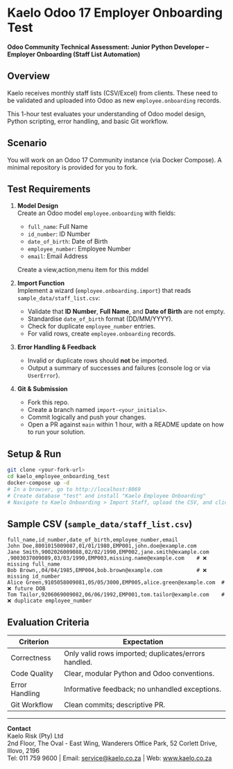 # Kaelo Odoo 17 Employer Onboarding Test

**Odoo Community Technical Assessment: Junior Python Developer – Employer Onboarding (Staff List Automation)**

## Overview

Kaelo receives monthly staff lists (CSV/Excel) from clients. These need to be validated and uploaded into Odoo as new `employee.onboarding` records.

This 1-hour test evaluates your understanding of Odoo model design, Python scripting, error handling, and basic Git workflow.

## Scenario

You will work on an Odoo 17 Community instance (via Docker Compose). A minimal repository is provided for you to fork.

## Test Requirements

1. **Model Design**  
   Create an Odoo model `employee.onboarding` with fields:
   - `full_name`: Full Name
   - `id_number`: ID Number
   - `date_of_birth`: Date of Birth
   - `employee_number`: Employee Number
   - `email`: Email Address
 
   Create a view,action,menu item for this mddel

2. **Import Function**  
   Implement a wizard (`employee.onboarding.import`) that reads `sample_data/staff_list.csv`:
   - Validate that **ID Number**, **Full Name**, and **Date of Birth** are not empty.
   - Standardise `date_of_birth` format (DD/MM/YYYY).
   - Check for duplicate `employee_number` entries.
   - For valid rows, create `employee.onboarding` records.

3. **Error Handling & Feedback**  
   - Invalid or duplicate rows should **not** be imported.
   - Output a summary of successes and failures (console log or via `UserError`).

4. **Git & Submission**  
   - Fork this repo.
   - Create a branch named `import-<your_initials>`.
   - Commit logically and push your changes.
   - Open a PR against `main` within 1 hour, with a README update on how to run your solution.

## Setup & Run

```bash
git clone <your-fork-url>
cd kaelo_employee_onboarding_test
docker-compose up -d
# In a browser, go to http://localhost:8069
# Create database "test" and install "Kaelo Employee Onboarding"
# Navigate to Kaelo Onboarding > Import Staff, upload the CSV, and click Import.
```

## Sample CSV (`sample_data/staff_list.csv`)

```csv
full_name,id_number,date_of_birth,employee_number,email
John Doe,8001015009087,01/01/1980,EMP001,john.doe@example.com
Jane Smith,9002026009088,02/02/1990,EMP002,jane.smith@example.com
,9003037009089,03/03/1990,EMP003,missing.name@example.com    # ❌ missing full_name
Bob Brown,,04/04/1985,EMP004,bob.brown@example.com           # ❌ missing id_number
Alice Green,9105058009081,05/05/3000,EMP005,alice.green@example.com  # ❌ future DOB
Tom Tailor,9206069009082,06/06/1992,EMP001,tom.tailor@example.com    # ❌ duplicate employee_number
```

## Evaluation Criteria

| Criterion           | Expectation                                          |
|---------------------|------------------------------------------------------|
| Correctness         | Only valid rows imported; duplicates/errors handled. |
| Code Quality        | Clear, modular Python and Odoo conventions.          |
| Error Handling      | Informative feedback; no unhandled exceptions.       |
| Git Workflow        | Clean commits; descriptive PR.                       |

---

**Contact**  
Kaelo Risk (Pty) Ltd  
2nd Floor, The Oval - East Wing, Wanderers Office Park, 52 Corlett Drive, Illovo, 2196  
Tel: 011 759 9600 | Email: service@kaelo.co.za | Web: www.kaelo.co.za
